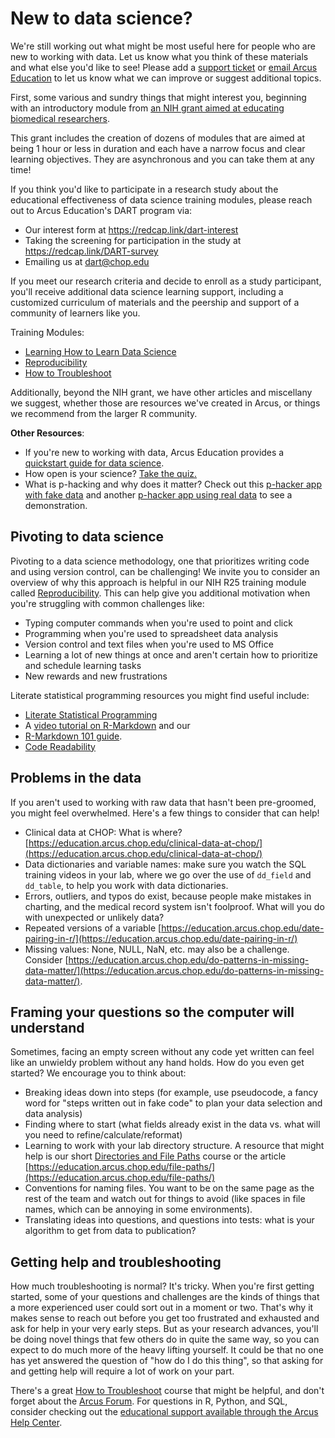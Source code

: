 <!--
link:  https://chop-dbhi-arcus-education-website-assets.s3.amazonaws.com/css/styles.css
script: https://kit.fontawesome.com/83b2343bd4.js
title: Arcus Labs Orientation
-->

# New to data science?

<div class = "important">

We're still working out what might be most useful here for people who are new to working with data.  Let us know what you think of these materials and what else you'd like to see!  Please add a [support ticket](https://support.arcus.chop.edu/servicedesk/customer/portal/6/create/249) or [email Arcus Education](mailto:paytonk@chop.edu) to let us know what we can improve or suggest additional topics.

</div>

First, some various and sundry things that might interest you, beginning with an introductory module from [an NIH grant aimed at educating biomedical researchers](https://www.research.chop.edu/announcements/dbhi-and-drexel-collaborate-to-advance-biomedical-data-science-education).

This grant includes the creation of dozens of modules that are aimed at being 1 hour or less in duration and each have a narrow focus and clear learning objectives.  They are asynchronous and you can take them at any time!

<div class = "cool-fact">

If you think you'd like to participate in a research study about the educational effectiveness of data science training modules, please reach out to Arcus Education's DART program via:

* Our interest form at https://redcap.link/dart-interest
* Taking the screening for participation in the study at https://redcap.link/DART-survey
* Emailing us at dart@chop.edu

If you meet our research criteria and decide to enroll as a study participant, you'll receive additional data science learning support, including a customized curriculum of materials and the peership and support of a community of learners like you. 

</div>

Training Modules:

* [Learning How to Learn Data Science](https://liascript.github.io/course/?https://raw.githubusercontent.com/arcus/education_modules/main/learning_to_learn/learning_to_learn.md)
* [Reproducibility](https://liascript.github.io/course/?https://raw.githubusercontent.com/arcus/education_modules/main/reproducibility/reproducibility.md)
* [How to Troubleshoot](https://liascript.github.io/course/?https://raw.githubusercontent.com/arcus/education_modules/main/how_to_troubleshoot/how_to_troubleshoot.md)

Additionally, beyond the NIH grant, we have other articles and miscellany we suggest, whether those are resources we've created in Arcus, or things we recommend from the larger R community.

**Other Resources**:

* If you're new to working with data, Arcus Education provides a [quickstart guide for data science](https://education.arcus.chop.edu/guides/data-sci-101/).
* How open is your science? [Take the quiz.](https://plos.org/how-open-is-your-science/)
* What is p-hacking and why does it matter? Check out this [p-hacker app with fake data](https://shinyapps.org/apps/p-hacker/) and another [p-hacker app using real data](https://projects.fivethirtyeight.com/p-hacking/) to see a demonstration.

## Pivoting to data science

Pivoting to a data science methodology, one that prioritizes writing code and using version control, can be challenging!  We invite you to consider an overview of why this approach is helpful in our NIH R25 training module called [Reproducibility](https://liascript.github.io/course/?https://raw.githubusercontent.com/arcus/education_modules/main/reproducibility/reproducibility.md).  This can help give you additional motivation when you're struggling with common challenges like:

- Typing computer commands when you're used to point and click
- Programming when you're used to spreadsheet data analysis
- Version control and text files when you're used to MS Office
- Learning a lot of new things at once and aren't certain how to prioritize and schedule learning tasks
- New rewards and new frustrations

Literate statistical programming resources you might find useful include:

* [Literate Statistical Programming](https://education.arcus.chop.edu/literate-statistical-programming/)
* A [video tutorial on R-Markdown](https://education.arcus.chop.edu/materials/r-markdown/) and our
* [R-Markdown 101 guide](https://education.arcus.chop.edu/rmd-101/).
* [Code Readability](https://education.arcus.chop.edu/readable-code/)

## Problems in the data

If you aren't used to working with raw data that hasn't been pre-groomed, you might feel overwhelmed.  Here's a few things to consider that can help!

- Clinical data at CHOP: What is where? [https://education.arcus.chop.edu/clinical-data-at-chop/](https://education.arcus.chop.edu/clinical-data-at-chop/)
- Data dictionaries and variable names: make sure you watch the SQL training videos in your lab, where we go over the use of `dd_field` and `dd_table`, to help you work with data dictionaries.
- Errors, outliers, and typos do exist, because people make mistakes in charting, and the medical record system isn't foolproof.  What will you do with unexpected or unlikely data?
- Repeated versions of a variable [https://education.arcus.chop.edu/date-pairing-in-r/](https://education.arcus.chop.edu/date-pairing-in-r/)
- Missing values: None, NULL, NaN, etc. may also be a challenge.  Consider [https://education.arcus.chop.edu/do-patterns-in-missing-data-matter/](https://education.arcus.chop.edu/do-patterns-in-missing-data-matter/).


## Framing your questions so the computer will understand

Sometimes, facing an empty screen without any code yet written can feel like an unwieldy problem without any hand holds.  How do you even get started?  We encourage you to think about:

- Breaking ideas down into steps (for example, use pseudocode, a fancy word for "steps written out in fake code" to plan your data selection and data analysis)
- Finding where to start (what fields already exist in the data vs. what will you need to refine/calculate/reformat)
- Learning to work with your lab directory structure.  A resource that might help is our short [Directories and File Paths](https://liascript.github.io/course/?https://raw.githubusercontent.com/arcus/education_modules/main/directories_and_file_paths/directories_and_file_paths.md) course or the article [https://education.arcus.chop.edu/file-paths/](https://education.arcus.chop.edu/file-paths/)
- Conventions for naming files.  You want to be on the same page as the rest of the team and watch out for things to avoid (like spaces in file names, which can be annoying in some environments).
- Translating ideas into questions, and questions into tests: what is your algorithm to get from data to publication?

## Getting help and troubleshooting

How much troubleshooting is normal?  It's tricky.  When you're first getting started, some of your questions and challenges are the kinds of things that a more experienced user could sort out in a moment or two.  That's why it makes sense to reach out before you get too frustrated and exhausted and ask for help in your very early steps. But as your research advances, you'll be doing novel things that few others do in quite the same way, so you can expect to do much more of the heavy lifting yourself.  It could be that no one has yet answered the question of "how do I do this thing", so that asking for and getting help will require a lot of work on your part.

There's a great [How to Troubleshoot](https://liascript.github.io/course/?https://raw.githubusercontent.com/arcus/education_modules/main/how_to_troubleshoot/how_to_troubleshoot.md) course that might be helpful, and don't forget about the [Arcus Forum](https://forum.arcus.chop.edu/).  For questions in R, Python, and SQL, consider checking out the [educational support available through the Arcus Help Center](https://support.arcus.chop.edu/servicedesk/customer/portal/6/group/61).
